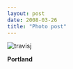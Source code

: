 ```yaml
---
layout: post
date: 2008-03-26
title: "Photo post"
---
```

![travisj](/images/f321b1dd857574496844f427b32b196728a9786f5edba350ebbf5d77ab842cd3.jpg)

<b>Portland</b>